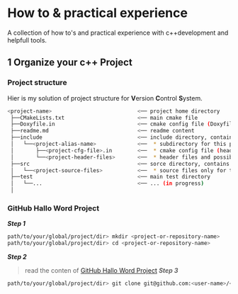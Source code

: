 # How to & practical experience

A collection of how to's and practical experience with c++development and helpfull tools.

## 1 Organize your c++ Project

### Project structure

Hier is my solution of project structure for **V**ersion **C**ontrol **S**ystem.

```sh
<project-name>                           <── project home directory  
 ├──CMakeLists.txt                       <── main cmake file  
 ├──Doxyfile.in                          <── cmake config file (Doxyfile input). cmake generates output file named 'Doxyfile'  
 ├──readme.md                            <── readme content  
 ├──include                              <── include directory, contains:  
 │   └──<project-alias-name>             <──  * subdirectory for this project and  
 │       ├──<project-cfg-file>.in        <──  * cmake config file (header input). cmake generates output file named '<project-cfg-file>'. This can also be in subdirectory, main there is one.  
 │       └──<project-header-files>       <──  * header files and possible subdirectories for this project (only for this project!)  
 ├──src                                  <── sorce directory, contains:  
 │   └──<project-source-files>           <──  * source files only for this project! (subdirectories are not necessary)  
 ├──test                                 <── main test directory  
 │   └──...                              <── ... (in progress)  
 │  
```

### GitHub Hallo Word Project
***Step 1***
```sh
path/to/your/global/project/dir> mkdir <project-or-repository-name>
path/to/your/global/project/dir> cd <project-or-repository-name>
```
***Step 2***
>read the conten of [GitHub Hallo Word Project][1]
***Step 3***
```sh
path/to/your/global/project/dir> git clone git@github.com:<user-name>/<project-name>.git .
```








[1]: https://guides.github.com/activities/hello-world/
